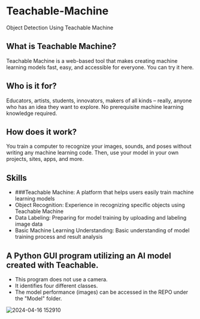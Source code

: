 # Teachable-Machine
Object Detection Using Teachable Machine
## What is Teachable Machine?
Teachable Machine is a web-based tool that makes creating machine learning models fast, easy, and accessible for everyone. You can try it here.

## Who is it for?
Educators, artists, students, innovators, makers of all kinds – really, anyone who has an idea they want to explore. No prerequisite machine learning knowledge required.

## How does it work?
You train a computer to recognize your images, sounds, and poses without writing any machine learning code. Then, use your model in your own projects, sites, apps, and more.

## Skills
- ###Teachable Machine: A platform that helps users easily train machine learning models
- Object Recognition: Experience in recognizing specific objects using Teachable Machine
- Data Labeling: Preparing for model training by uploading and labeling image data
- Basic Machine Learning Understanding: Basic understanding of model training process and result analysis

## A Python GUI program utilizing an AI model created with Teachable. 
- This program does not use a camera. 
- It identifies four different classes. 
- The model performance (images) can be accessed in the REPO under the "Model" folder.

![2024-04-16 152910](https://github.com/user-attachments/assets/13cf4b5e-9e26-4a8d-b371-55da686d64cc)
